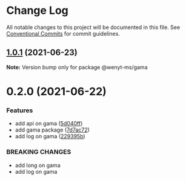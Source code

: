 # Change Log

All notable changes to this project will be documented in this file.
See [Conventional Commits](https://conventionalcommits.org) for commit guidelines.

## [1.0.1](https://github.com/wenytang-ms-123/TestSecrets/compare/@wenyt-ms/gama@0.2.0...@wenyt-ms/gama@1.0.1) (2021-06-23)

**Note:** Version bump only for package @wenyt-ms/gama





# 0.2.0 (2021-06-22)


### Features

* add api on gama ([5d040ff](https://github.com/wenytang-ms-123/TestSecrets/commit/5d040ff4a8042491b2875c910ac1871af162b7e1))
* add gama package ([7d7ac72](https://github.com/wenytang-ms-123/TestSecrets/commit/7d7ac7201f66db5a28488e53a4fa6c9d8e3ca9c1))
* add log on gama ([229395b](https://github.com/wenytang-ms-123/TestSecrets/commit/229395b23e58174970b7eafa17c1e85e5f1234f0))


### BREAKING CHANGES

* add long on gama
* add log on gama

